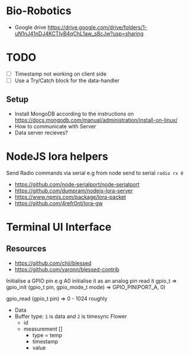 # Bio-Robotics
* Google drive https://drive.google.com/drive/folders/1-uN1nJ41nDJ4KCTIyB4qChL1aw_s8cJw?usp=sharing

# TODO
- [ ] Timestamp not working on client side
- [ ] Use a Try/Catch block for the data-handler

## Setup
* Install MongoDB according to the instructions on https://docs.mongodb.com/manual/administration/install-on-linux/ 
* How to communicate with Server
* Data server recieves?

# NodeJS lora helpers
Send Radio commands via serial e.g from node send to serial `radio rx 0`
* https://github.com/node-serialport/node-serialport
* https://github.com/dumpram/nodejs-lora-server
* https://www.npmjs.com/package/lora-packet
* https://github.com/4refr0nt/lora-gw

# Terminal UI Interface
## Resources 
* https://github.com/chjj/blessed
* https://github.com/yaronn/blessed-contrib 

Initialise a GPIO pin e.g A0
initialise it as an analog pin
read it
gpio_t => 	gpio_init (gpio_t pin, gpio_mode_t mode) => GPIO_PIN(PORT_A, 0)

gpio_read (gpio_t pin) => 0 - 1024 roughly


- Data
- Buffer type: `1` is data and `2` is timesync
Flower
    - id
    - measurement []
        - type = temp
        - timestamp
        - value